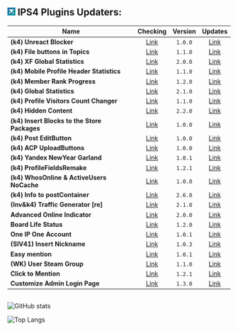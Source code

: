 ## ![IPS](https://github.com/byIx/byIx/blob/main/ic.jpg) IPS4 Plugins Updaters:

| Name                                            | Checking                                  | Version | Updates                                                                         |
| ----------------------------------------------- |:-----------------------------------------:|:-------:|:-------------------------------------------------------------------------------:|
| **(k4) Unreact Blocker**                         | [Link](https://github.com/byIx/unrctb)    | `1.0.0` | [Link](https://ipbmafia.ru/files/file/2780-k4-unreact-blocker)                 |
| **(k4) File buttons in Topics**                 | [Link](https://github.com/byIx/vfbt)      | `1.1.0` | [Link](https://ipbmafia.ru/files/file/2771-k4-file-buttons-in-topics)           |
| **(k4) XF Global Statistics**                   | [Link](https://github.com/byIx/xfglstats) | `2.0.0` | [Link](https://ipbmafia.ru/files/file/2762-k4-xf-global-statistics)             |
| **(k4) Mobile Profile Header Statistics**       | [Link](https://github.com/byIx/mphs)      | `1.1.0` | [Link](https://ipbmafia.ru/files/file/2730-k4-mobile-profile-header-statistics) |
| **(k4) Member Rank Progress**                   | [Link](https://github.com/byIx/mrp)       | `1.2.0` | [Link](https://ipbmafia.ru/files/file/2686-k4-member-rank-progress)             |
| **(k4) Global Statistics**                      | [Link](https://github.com/byIx/glstats)   | `2.1.0` | [Link](https://ipbmafia.ru/files/file/2499-k4-global-statistics)                |
| **(k4) Profile Visitors Count Changer**         | [Link](https://github.com/byIx/pvc)       | `1.1.0` | [Link](https://ipbmafia.ru/files/file/2680-k4-profile-visitors-count)           |
| **(k4) Hidden Content**                         | [Link](https://github.com/byIx/hide)      | `2.2.0` | [Link](https://ipbmafia.ru/files/file/2679-k4-hidden-content)                   |
| **(k4) Insert Blocks to the Store Packages**    | [Link](https://github.com/byIx/ibsp)      | `1.0.0` | [Link](https://ipbmafia.ru/files/file/111)                                      |
| **(k4) Post EditButton**                        | [Link](https://github.com/byIx/posteb)    | `1.0.0` | [Link](https://ipbmafia.ru/files/file/2629-k4-post-editbutton)                  |
| **(k4) ACP UploadButtons**                      | [Link](https://github.com/byIx/acpub)     | `1.0.0` | [Link](https://ipbmafia.ru/files/file/2628-k4-acp-uploadbuttons)                |
| **(k4) Yandex NewYear Garland**                 | [Link](https://github.com/byIx/ynyg)      | `1.0.1` | [Link](https://ipbmafia.ru/files/file/2614-k4-yandex-newyear-garland)           |
| **(k4) ProfileFieldsRemake**                    | [Link](https://github.com/byIx/pfr)       | `1.2.1` | [Link](https://ipbmafia.ru/files/file/2597-k4-profilefieldsremake)              |
| **(k4) WhosOnline & ActiveUsers NoCache**       | [Link](https://github.com/byIx)           | `1.0.0` | [Link](https://ipbmafia.ru/files/file/2528-k4-whosonline-activeusers-nocache)   |
| **(k4) Info to postContainer**                  | [Link](https://github.com/byIx/ipc)       | `2.6.0` | [Link](https://ipbmafia.ru/files/file/2491-k4-info-to-postcontainer)            |
| **(Inv&k4) Traffic Generator [re]**             | [Link](https://github.com/byIx/tgen)      | `2.1.0` | [Link](https://ipbmafia.ru/files/file/2681-invk4-traffic-generator-re)          |
| **Advanced Online Indicator**                   | [Link](https://github.com/byIx/aoi)       | `2.0.0` | [Link](https://ipbmafia.ru/topic/18419-advanced-online-indicator)               |
| **Board Life Status**                           | [Link](https://github.com/byIx/blstatus)  | `1.2.0` | [Link](https://ipbmafia.ru/files/file/2171-board-life-status-111)               |
| **One IP One Account**                          | [Link](https://github.com/byIx/oneip)     | `1.0.1` | [Link](https://github.com/byIx/oneip/releases)                                  |
| **(SIV41) Insert Nickname**                     | [Link](https://github.com/byIx/insname)   | `1.0.3` | [Link](https://ipbmafia.ru/topic/15373-siv41-insert-nickname-102)               |
| **Easy mention**                                | [Link](https://github.com/byIx/easym)     | `1.0.1` | [Link](https://ipbmafia.ru/files/file/2176-easy-mention-101)                    |
| **(WK) User Steam Group**                       | [Link](https://github.com/byIx/usg)       | `1.1.0` | [Link](https://ipbmafia.ru/files/file/2599-wk-user-steam-group)                 |
| **Click to Mention**                            | [Link](https://github.com/byIx/click)     | `1.2.1` | [Link](https://ipbmafia.ru/files/file/2490-click-to-mention)                    |
| **Customize Admin Login Page**                  | [Link](https://github.com/byIx/calp)      | `1.3.0` | [Link](https://ipbmafia.ru/files/file/2492-customize-admin-login-page)          |

##

![GitHub stats](https://github-readme-stats.vercel.app/api?username=byIx&count_private=true&include_all_commits=true&show_icons=true&theme=radical&border_color=141321&text_color=ADBAC3&icon_color=00FF4D)

![Top Langs](https://github-readme-stats.vercel.app/api/top-langs/?username=byIx&count_private=true&bg_color=141321&border_color=141321&text_color=ADBAC3)
